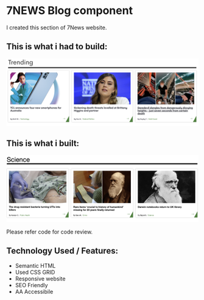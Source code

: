 # 7NEWS Blog component

I created this section of 7News website.

## This is what i had to build:
![7newswebsite](https://raw.githubusercontent.com/toshikaraghuwanshi/portfolio/main/7newsblog.png)

## This is what i built:
![7newswebsite](https://raw.githubusercontent.com/toshikaraghuwanshi/portfolio/main/7newstoshika.png)

Please refer code for code review.

## Technology Used / Features:
- Semantic HTML
- Used CSS GRID
- Responsive website
- SEO Friendly
- AA Accessibile
